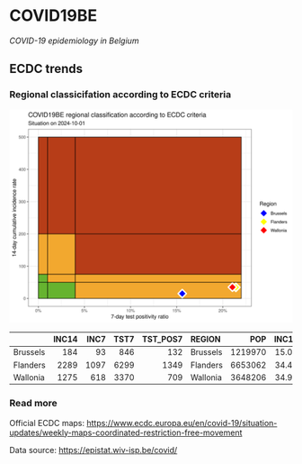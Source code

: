 
# COVID19BE

*COVID-19 epidemiology in Belgium*

## ECDC trends

### Regional classicifation according to ECDC criteria

![](COVID9BE-ecdc-trend.png)

|          | INC14 | INC7 | TST7 | TST\_POS7 | REGION   |     POP | INC14\_RT |       PR7 |          GR |
| :------- | ----: | ---: | ---: | --------: | :------- | ------: | --------: | --------: | ----------: |
| Brussels |   184 |   93 |  846 |       132 | Brussels | 1219970 |  15.08234 | 0.1560284 |   0.0219780 |
| Flanders |  2289 | 1097 | 6299 |      1349 | Flanders | 6653062 |  34.40521 | 0.2141610 | \-0.0796980 |
| Wallonia |  1275 |  618 | 3370 |       709 | Wallonia | 3648206 |  34.94868 | 0.2103858 | \-0.0593607 |

### Read more

Official ECDC maps:
<https://www.ecdc.europa.eu/en/covid-19/situation-updates/weekly-maps-coordinated-restriction-free-movement>

Data source: <https://epistat.wiv-isp.be/covid/>
